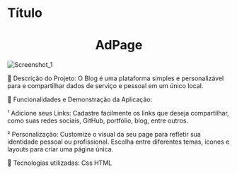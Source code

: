 
# Título 

<h1 align="center"> AdPage </h1>


![Screenshot_1](https://github.com/jhzinm/Galaxies/assets/150977621/91cb6e18-748d-4bdd-88d9-a9952b098610)



📌 Descrição do Projeto:
O Blog é uma plataforma simples e personalizável para e compartilhar dados de serviço e pessoal em um único local.

📌 Funcionalidades e Demonstração da Aplicação:

¹ Adicione seus Links: Cadastre facilmente os links que deseja compartilhar, como suas redes sociais, GitHub, portfólio, blog, entre outros.

² Personalização: Customize o visual da seu page para refletir sua identidade pessoal ou profissional. Escolha entre diferentes temas, ícones e layouts para criar uma página única.


📌 Tecnologias utilizadas:
Css
HTML
